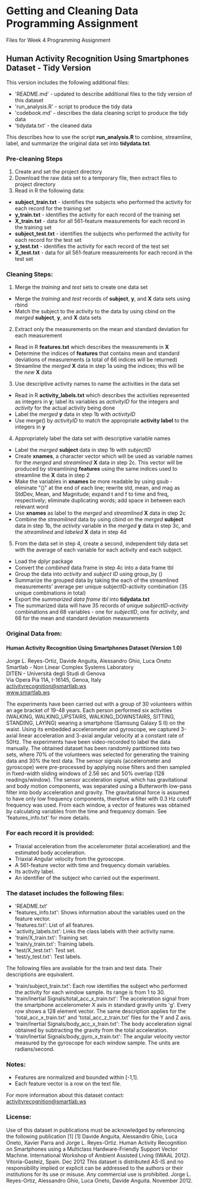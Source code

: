 # Getting and Cleaning Data Programming Assignment
Files for Week 4 Programming Assignment

## Human Activity Recognition Using Smartphones Dataset  - Tidy Version
This version includes the following additional files:
- 'README.md' - updated to describe additional files to the tidy version of this dataset
- 'run_analysis.R' - script to produce the tidy data
- 'codebook.md' - describes the data cleaning script to produce the tidy data
- 'tidydata.txt' - the cleaned data

This describes how to use the script **run_analysis.R** to combine, streamline, label, and summarize the original data set into **tidydata.txt**.

### Pre-cleaning Steps
1. Create and set the project directory
2. Download the raw data set to a temporary file, then extract files to project directory
3. Read in R the following data:
  + **subject_train.txt** - identifies the subjects who performed the activity for each record for the training set
  + **y_train.txt** - identifies the activity for each record of the training set
  + **X_train.txt** - data for all 561-feature measurements for each record in the training set
  + **subject_test.txt** - identifies the subjects who performed the activity for each record for the test set
  + **y_test.txt** - identifies the activity for each record of the test set
  + **X_test.txt** - data for all 561-feature measurements for each record in the test set

### Cleaning Steps:
1. Merge the *training* and *test* sets to create one data set
  + Merge the *training* and *test* records of **subject**, **y**, and **X** data sets using rbind
  + Match the subject to the activity to the data by using cbind on the *merged* **subject**, **y**, and **X** data sets

2. Extract only the measurements on the mean and standard deviation for each measurement
  + Read in R **features.txt** which describes the measurements in **X**
  + Determine the indices of **features** that  contains mean and standard deviations of measurements (a total of 66 indices will be returned)
  + Streamline the *merged* **X** data in step 1a using the indices; this will be the *new* **X** data

3. Use descriptive activity names to name the activities in the data set
  + Read in R **activity_labels.txt** which describes the activities represented as integers in **y**; label its variables as *activityID* for the integers and *activity* for the actual activity being done
  + Label the *merged* **y** data in step 1b with *activityID*
  + Use merge() by *activityID* to match the appropriate **activity label** to the integers in **y**

4. Appropriately label the data set with descriptive variable names
  + Label the *merged* **subject** data in step 1b with *subjectID*
  + Create **xnames**, a character vector which will be used as variable names for the *merged* and *streamlined* **X** data in step 2c. This vector will be produced by streamlining **features** using the same indices used to streamline the **X** data in step 2
  + Make the variables in **xnames** be more readable by using gsub - eliminate "()" at the end of each line; rewrite std, mean, and mag as StdDev, Mean, and Magnitude; expand t and f to time and freq, respectively; eliminate duplicating words; add space in between each relevant word
  + Use **xnames** as label to the *merged* and *streamlined* **X** data in step 2c
  + Combine the *streamlined* data by using cbind on the *merged* **subject** data in step 1b, the *activity* variable in the *merged* **y** data in step 3c, and the *streamlined* and *labeled* **X** data in step 4d

5. From the data set in step 4, create a second, independent tidy data set with the average of each variable for each activity and each subject.
  + Load the dplyr package
  + Convert the *combined* data frame in step 4c into a data frame tbl
  + Group the data into *activity* and *subject ID* using group_by ()
  + Summarize the grouped data by taking the each of the streamlined measurements' average per unique subjectID-activity combination (35 unique combinations in total)
  + Export the *summarized data frame tbl* into **tidydata.txt**
  + The summarized data will have 35 records of unique *subjectID-activity* combinations and 68 variables - one for *subjectID*, one for *activity*, and 66 for the mean and standard deviation measurements



### Original Data from:
#### Human Activity Recognition Using Smartphones Dataset (Version 1.0)
Jorge L. Reyes-Ortiz, Davide Anguita, Alessandro Ghio, Luca Oneto  
Smartlab - Non Linear Complex Systems Laboratory  
DITEN - Università degli Studi di Genova  
Via Opera Pia 11A, I-16145, Genoa, Italy  
activityrecognition@smartlab.ws  
www.smartlab.ws  

The experiments have been carried out with a group of 30 volunteers within an age bracket of 19-48 years. Each person performed six activities (WALKING, WALKING_UPSTAIRS, WALKING_DOWNSTAIRS, SITTING, STANDING, LAYING) wearing a smartphone (Samsung Galaxy S II) on the waist. Using its embedded accelerometer and gyroscope, we captured 3-axial linear acceleration and 3-axial angular velocity at a constant rate of 50Hz. The experiments have been video-recorded to label the data manually. The obtained dataset has been randomly partitioned into two sets, where 70% of the volunteers was selected for generating the training data and 30% the test data. The sensor signals (accelerometer and gyroscope) were pre-processed by applying noise filters and then sampled in fixed-width sliding windows of 2.56 sec and 50% overlap (128 readings/window). The sensor acceleration signal, which has gravitational and body motion components, was separated using a Butterworth low-pass filter into body acceleration and gravity. The gravitational force is assumed to have only low frequency components, therefore a filter with 0.3 Hz cutoff frequency was used. From each window, a vector of features was obtained by calculating variables from the time and frequency domain. See 'features_info.txt' for more details. 

### For each record it is provided:
- Triaxial acceleration from the accelerometer (total acceleration) and the estimated body acceleration.
- Triaxial Angular velocity from the gyroscope. 
- A 561-feature vector with time and frequency domain variables. 
- Its activity label. 
- An identifier of the subject who carried out the experiment.

### The dataset includes the following files:
- 'README.txt'
- 'features_info.txt': Shows information about the variables used on the feature vector.
- 'features.txt': List of all features.
- 'activity_labels.txt': Links the class labels with their activity name.
- 'train/X_train.txt': Training set.
- 'train/y_train.txt': Training labels.
- 'test/X_test.txt': Test set.
- 'test/y_test.txt': Test labels.

The following files are available for the train and test data. Their descriptions are equivalent. 
- 'train/subject_train.txt': Each row identifies the subject who performed the activity for each window sample. Its range is from 1 to 30. 
- 'train/Inertial Signals/total_acc_x_train.txt': The acceleration signal from the smartphone accelerometer X axis in standard gravity units 'g'. Every row shows a 128 element vector. The same description applies for the 'total_acc_x_train.txt' and 'total_acc_z_train.txt' files for the Y and Z axis. 
- 'train/Inertial Signals/body_acc_x_train.txt': The body acceleration signal obtained by subtracting the gravity from the total acceleration. 
- 'train/Inertial Signals/body_gyro_x_train.txt': The angular velocity vector measured by the gyroscope for each window sample. The units are radians/second. 

### Notes: 
- Features are normalized and bounded within [-1,1].
- Each feature vector is a row on the text file.

For more information about this dataset contact: activityrecognition@smartlab.ws

### License:
Use of this dataset in publications must be acknowledged by referencing the following publication [1] 
[1] Davide Anguita, Alessandro Ghio, Luca Oneto, Xavier Parra and Jorge L. Reyes-Ortiz. Human Activity Recognition on Smartphones using a Multiclass Hardware-Friendly Support Vector Machine. International Workshop of Ambient 
Assisted Living (IWAAL 2012). Vitoria-Gasteiz, Spain. Dec 2012
This dataset is distributed AS-IS and no responsibility implied or explicit can be addressed to the authors or their institutions for its use or misuse. Any commercial use is prohibited.
Jorge L. Reyes-Ortiz, Alessandro Ghio, Luca Oneto, Davide Anguita. November 2012.
